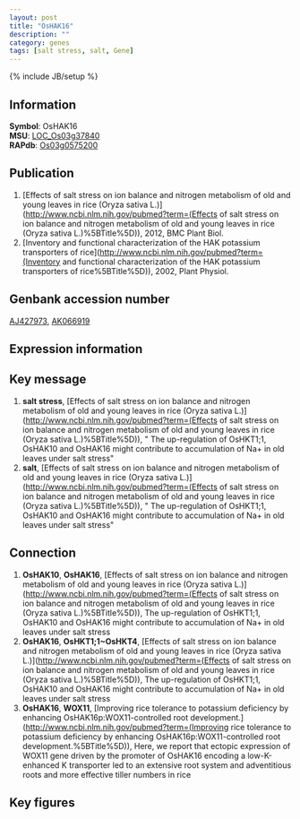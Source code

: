 ```yaml
---
layout: post
title: "OsHAK16"
description: ""
category: genes
tags: [salt stress, salt, Gene]
---
```

{% include JB/setup %}

## Information
__Symbol__: OsHAK16  
__MSU__: [LOC_Os03g37840](http://rice.plantbiology.msu.edu/cgi-bin/ORF_infopage.cgi?orf=LOC_Os03g37840)  
__RAPdb__: [Os03g0575200](http://rapdb.dna.affrc.go.jp/viewer/gbrowse_details/irgsp1?name=Os03g0575200)  

## Publication
1. [Effects of salt stress on ion balance and nitrogen metabolism of old and young leaves in rice (Oryza sativa L.)](http://www.ncbi.nlm.nih.gov/pubmed?term=(Effects of salt stress on ion balance and nitrogen metabolism of old and young leaves in rice (Oryza sativa L.)%5BTitle%5D)), 2012, BMC Plant Biol.
2. [Inventory and functional characterization of the HAK potassium transporters of rice](http://www.ncbi.nlm.nih.gov/pubmed?term=(Inventory and functional characterization of the HAK potassium transporters of rice%5BTitle%5D)), 2002, Plant Physiol.

## Genbank accession number
[AJ427973](http://www.ncbi.nlm.nih.gov/nuccore/AJ427973), [AK066919](http://www.ncbi.nlm.nih.gov/nuccore/AK066919)

## Expression information

## Key message
1. __salt stress__, [Effects of salt stress on ion balance and nitrogen metabolism of old and young leaves in rice (Oryza sativa L.)](http://www.ncbi.nlm.nih.gov/pubmed?term=(Effects of salt stress on ion balance and nitrogen metabolism of old and young leaves in rice (Oryza sativa L.)%5BTitle%5D)), " The up-regulation of OsHKT1;1, OsHAK10 and OsHAK16 might contribute to accumulation of Na+ in old leaves under salt stress"
2. __salt__, [Effects of salt stress on ion balance and nitrogen metabolism of old and young leaves in rice (Oryza sativa L.)](http://www.ncbi.nlm.nih.gov/pubmed?term=(Effects of salt stress on ion balance and nitrogen metabolism of old and young leaves in rice (Oryza sativa L.)%5BTitle%5D)), " The up-regulation of OsHKT1;1, OsHAK10 and OsHAK16 might contribute to accumulation of Na+ in old leaves under salt stress"

## Connection
1. __OsHAK10__, __OsHAK16__, [Effects of salt stress on ion balance and nitrogen metabolism of old and young leaves in rice (Oryza sativa L.)](http://www.ncbi.nlm.nih.gov/pubmed?term=(Effects of salt stress on ion balance and nitrogen metabolism of old and young leaves in rice (Oryza sativa L.)%5BTitle%5D)),  The up-regulation of OsHKT1;1, OsHAK10 and OsHAK16 might contribute to accumulation of Na+ in old leaves under salt stress
2. __OsHAK16__, __OsHKT1;1~OsHKT4__, [Effects of salt stress on ion balance and nitrogen metabolism of old and young leaves in rice (Oryza sativa L.)](http://www.ncbi.nlm.nih.gov/pubmed?term=(Effects of salt stress on ion balance and nitrogen metabolism of old and young leaves in rice (Oryza sativa L.)%5BTitle%5D)),  The up-regulation of OsHKT1;1, OsHAK10 and OsHAK16 might contribute to accumulation of Na+ in old leaves under salt stress
3. __OsHAK16__, __WOX11__, [Improving rice tolerance to potassium deficiency by enhancing OsHAK16p:WOX11-controlled root development.](http://www.ncbi.nlm.nih.gov/pubmed?term=(Improving rice tolerance to potassium deficiency by enhancing OsHAK16p:WOX11-controlled root development.%5BTitle%5D)),  Here, we report that ectopic expression of WOX11 gene driven by the promoter of OsHAK16 encoding a low-K-enhanced K transporter led to an extensive root system and adventitious roots and more effective tiller numbers in rice

## Key figures


